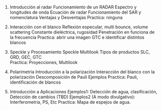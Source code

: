 1) Introducción al radar
Funcionamiento de un RADAR
Espectro y longitudes de onda
Ecuación de radar
Funcionamiento del SAR y nomenclatura
Ventajas y Desventajas
Practica: ninguna

2) Interacción con el blanco
Reflexión especular, multi bounce, volume scattering
Constante dieléctrica, rugosidad
Penetración en funciona de la frecuencia
Practica: abrir una imagen GTC e identificar distintos blancos

3) Speckle y Procesamiento
Speckle
Multilook
Tipos de productos SLC, GRD, GEC, GTC  
Practica: Proyecciones, Multilook

4) Polarimetría
Introducción a la polarización
Interacción del blanco con la polarización
Descomposición de Pauli
Ejemplos
Practica: Pauli, identificación de blancos

5) Introducción a Aplicaciones
Ejemplos1: Detección de agua, clasificación, Detección de cambios (TBD)
Ejemplos2 (A modo divulgativo): Interferometria, PS, Etc
Practica: Mapa de espejos de agua.

